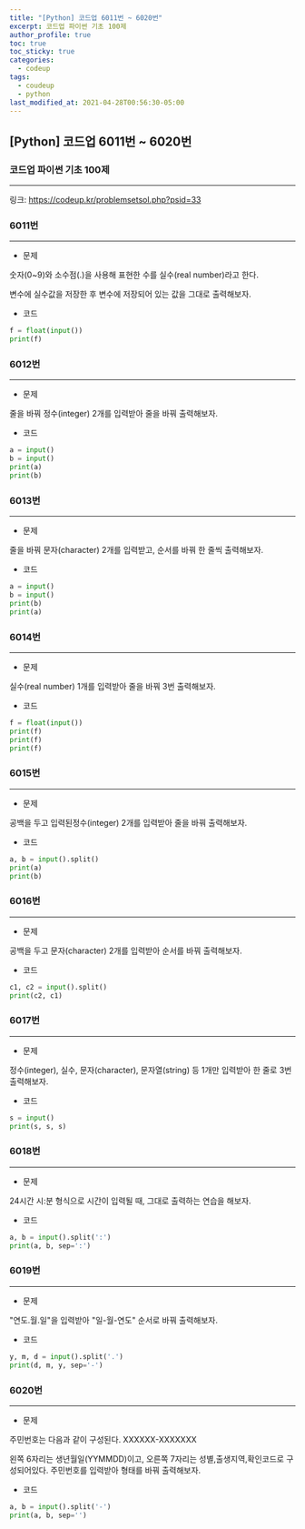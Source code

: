 ```yaml
---
title: "[Python] 코드업 6011번 ~ 6020번"
excerpt: 코드업 파이썬 기초 100제
author_profile: true
toc: true
toc_sticky: true
categories: 
  - codeup
tags:
  - coudeup
  - python
last_modified_at: 2021-04-28T00:56:30-05:00
---
```




## [Python] 코드업 6011번 ~ 6020번



### 코드업 파이썬 기초 100제

***

링크: <https://codeup.kr/problemsetsol.php?psid=33>


### 6011번

***

- 문제

숫자(0~9)와 소수점(.)을 사용해 표현한 수를 실수(real number)라고 한다.

변수에 실수값을 저장한 후
변수에 저장되어 있는 값을 그대로 출력해보자.

- 코드

```python
f = float(input())
print(f)
```

### 6012번

***

- 문제

줄을 바꿔 정수(integer) 2개를 입력받아 줄을 바꿔 출력해보자. 

- 코드

```python
a = input()
b = input()
print(a)
print(b)
```

### 6013번

***

- 문제

줄을 바꿔 문자(character) 2개를 입력받고, 순서를 바꿔 한 줄씩 출력해보자. 

- 코드

```python
a = input()
b = input()
print(b)
print(a)
```

### 6014번

***

- 문제

실수(real number) 1개를 입력받아 줄을 바꿔 3번 출력해보자. 

- 코드

```python
f = float(input())
print(f)
print(f)
print(f)
```

### 6015번

***

- 문제

공백을 두고 입력된정수(integer) 2개를 입력받아 줄을 바꿔 출력해보자. 

- 코드

```python
a, b = input().split()
print(a)
print(b)
```

### 6016번

***

- 문제

공백을 두고 문자(character) 2개를 입력받아 순서를 바꿔 출력해보자. 

- 코드

```python
c1, c2 = input().split()
print(c2, c1)
```

### 6017번

***

- 문제

정수(integer), 실수, 문자(character), 문자열(string) 등 1개만 입력받아 한 줄로 3번 출력해보자. 

- 코드

```python
s = input()
print(s, s, s)
```

### 6018번

***

- 문제

24시간 시:분 형식으로 시간이 입력될 때, 그대로 출력하는 연습을 해보자. 

- 코드

```python
a, b = input().split(':')
print(a, b, sep=':')
```

### 6019번

***

- 문제

"연도.월.일"을 입력받아 "일-월-연도" 순서로 바꿔 출력해보자. 

- 코드

```python
y, m, d = input().split('.')
print(d, m, y, sep='-')
```

### 6020번

***

- 문제

주민번호는 다음과 같이 구성된다. 
XXXXXX-XXXXXXX 

왼쪽 6자리는 생년월일(YYMMDD)이고, 오른쪽 7자리는 성별,출생지역,확인코드로 구성되어있다. 
주민번호를 입력받아 형태를 바꿔 출력해보자. 

- 코드

```python
a, b = input().split('-')
print(a, b, sep='')
```

